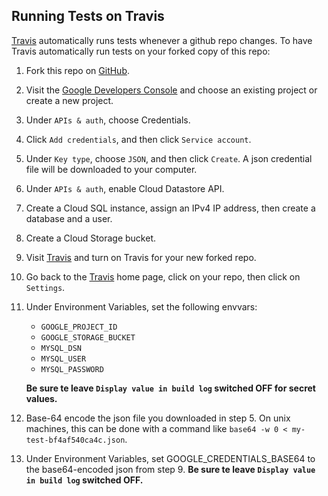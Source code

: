 ## Running Tests on Travis

[Travis](https://travis-ci.org/) automatically runs tests whenever a github
repo changes.  To have Travis automatically run tests on your forked copy
of this repo:

1.  Fork this repo on [GitHub](https://github.com/).
1.  Visit the
    [Google Developers Console](https://console.developers.google.com/) and
    choose an existing project or create a new project.
1.  Under `APIs & auth`, choose Credentials.
1.  Click `Add credentials`, and then click `Service account`.
1.  Under `Key type`, choose `JSON`, and then click `Create`.  A json credential
    file will be downloaded to your computer.
1.  Under `APIs & auth`, enable Cloud Datastore API.
1.  Create a Cloud SQL instance, assign an IPv4 IP address, then
    create a database and a user.
1.  Create a Cloud Storage bucket.
1.  Visit [Travis](https://travis-ci.org/profile ) and turn on Travis for your
    new forked repo.
1.  Go back to the [Travis](https://travis-ci.org/) home page, click on your
    repo, then click on `Settings`.
1.  Under Environment Variables, set the following envvars:
    - `GOOGLE_PROJECT_ID`
    - `GOOGLE_STORAGE_BUCKET`
    - `MYSQL_DSN`
    - `MYSQL_USER`
    - `MYSQL_PASSWORD`

    **Be sure te leave `Display value in build log` switched OFF for
      secret values.**

1.  Base-64 encode the json file you downloaded in step 5.  On unix machines,
    this can be done with a command like
    `base64 -w 0 < my-test-bf4af540ca4c.json`.
1. Under Environment Variables, set GOOGLE_CREDENTIALS_BASE64 to the
    base64-encoded json from step 9.  **Be sure te leave `Display value in build
    log` switched OFF.**
